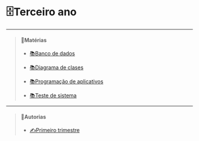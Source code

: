 # __🗄️Terceiro ano__

_________________         
> #### 📁Matérias
> - [📚Banco de dados](https://github.com/cemeterydriiver/portfolioDS/tree/main/3Ano/bancoDeDados)
>
> - [📚Diagrama de clases](https://github.com/cemeterydriiver/portfolioDS/tree/main/3Ano/diagramaClasses)
>
> - [📚Programação de aplicativos](https://github.com/cemeterydriiver/portfolioDS/tree/main/3Ano/progDeApp)
>
> - [📚Teste de sistema](https://github.com/cemeterydriiver/portfolioDS/tree/main/3Ano/testeDeSistema)
_________________         
> #### 📁Autorias
> - [✍️Primeiro trimestre](https://github.com/cemeterydriiver/portfolioDS/tree/main/3Ano/autorias/1Trimestre)
